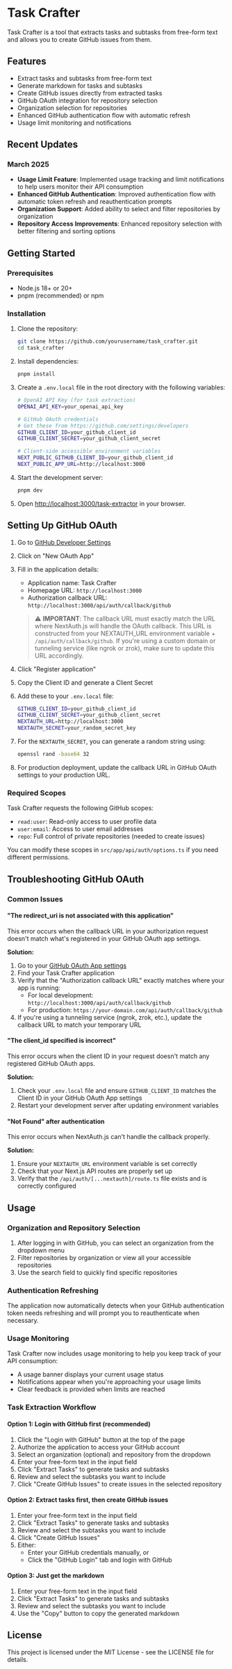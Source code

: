 # Task Crafter

Task Crafter is a tool that extracts tasks and subtasks from free-form text and allows you to create GitHub issues from them.

## Features

- Extract tasks and subtasks from free-form text
- Generate markdown for tasks and subtasks
- Create GitHub issues directly from extracted tasks
- GitHub OAuth integration for repository selection
- Organization selection for repositories
- Enhanced GitHub authentication flow with automatic refresh
- Usage limit monitoring and notifications

## Recent Updates

### March 2025

- **Usage Limit Feature**: Implemented usage tracking and limit notifications to help users monitor their API consumption
- **Enhanced GitHub Authentication**: Improved authentication flow with automatic token refresh and reauthentication prompts
- **Organization Support**: Added ability to select and filter repositories by organization
- **Repository Access Improvements**: Enhanced repository selection with better filtering and sorting options

## Getting Started

### Prerequisites

- Node.js 18+ or 20+
- pnpm (recommended) or npm

### Installation

1. Clone the repository:

   ```bash
   git clone https://github.com/yourusername/task_crafter.git
   cd task_crafter
   ```

2. Install dependencies:

   ```bash
   pnpm install
   ```

3. Create a `.env.local` file in the root directory with the following variables:

   ```bash
   # OpenAI API Key (for task extraction)
   OPENAI_API_KEY=your_openai_api_key

   # GitHub OAuth credentials
   # Get these from https://github.com/settings/developers
   GITHUB_CLIENT_ID=your_github_client_id
   GITHUB_CLIENT_SECRET=your_github_client_secret

   # Client-side accessible environment variables
   NEXT_PUBLIC_GITHUB_CLIENT_ID=your_github_client_id
   NEXT_PUBLIC_APP_URL=http://localhost:3000
   ```

4. Start the development server:

   ```bash
   pnpm dev
   ```

5. Open [http://localhost:3000/task-extractor](http://localhost:3000/task-extractor) in your browser.

## Setting Up GitHub OAuth

1. Go to [GitHub Developer Settings](https://github.com/settings/developers)
2. Click on "New OAuth App"
3. Fill in the application details:
   - Application name: Task Crafter
   - Homepage URL: `http://localhost:3000`
   - Authorization callback URL: `http://localhost:3000/api/auth/callback/github`

   > ⚠️ **IMPORTANT**: The callback URL must exactly match the URL where NextAuth.js will handle the OAuth callback.
   > This URL is constructed from your NEXTAUTH_URL environment variable + `/api/auth/callback/github`.
   > If you're using a custom domain or tunneling service (like ngrok or zrok), make sure to update this URL accordingly.

4. Click "Register application"
5. Copy the Client ID and generate a Client Secret
6. Add these to your `.env.local` file:

   ```bash
   GITHUB_CLIENT_ID=your_github_client_id
   GITHUB_CLIENT_SECRET=your_github_client_secret
   NEXTAUTH_URL=http://localhost:3000
   NEXTAUTH_SECRET=your_random_secret_key
   ```

7. For the `NEXTAUTH_SECRET`, you can generate a random string using:

   ```bash
   openssl rand -base64 32
   ```

8. For production deployment, update the callback URL in GitHub OAuth settings to your production URL.

### Required Scopes

Task Crafter requests the following GitHub scopes:

- `read:user`: Read-only access to user profile data
- `user:email`: Access to user email addresses
- `repo`: Full control of private repositories (needed to create issues)

You can modify these scopes in `src/app/api/auth/options.ts` if you need different permissions.

## Troubleshooting GitHub OAuth

### Common Issues

#### "The redirect_uri is not associated with this application"

This error occurs when the callback URL in your authorization request doesn't match what's registered in your GitHub OAuth app settings.

**Solution:**

1. Go to your [GitHub OAuth App settings](https://github.com/settings/developers)
2. Find your Task Crafter application
3. Verify that the "Authorization callback URL" exactly matches where your app is running:
   - For local development: `http://localhost:3000/api/auth/callback/github`
   - For production: `https://your-domain.com/api/auth/callback/github`
4. If you're using a tunneling service (ngrok, zrok, etc.), update the callback URL to match your temporary URL

#### "The client_id specified is incorrect"

This error occurs when the client ID in your request doesn't match any registered GitHub OAuth apps.

**Solution:**

1. Check your `.env.local` file and ensure `GITHUB_CLIENT_ID` matches the Client ID in your GitHub OAuth App settings
2. Restart your development server after updating environment variables

#### "Not Found" after authentication

This error occurs when NextAuth.js can't handle the callback properly.

**Solution:**

1. Ensure your `NEXTAUTH_URL` environment variable is set correctly
2. Check that your Next.js API routes are properly set up
3. Verify that the `/api/auth/[...nextauth]/route.ts` file exists and is correctly configured

## Usage

### Organization and Repository Selection

1. After logging in with GitHub, you can select an organization from the dropdown menu
2. Filter repositories by organization or view all your accessible repositories
3. Use the search field to quickly find specific repositories

### Authentication Refreshing

The application now automatically detects when your GitHub authentication token needs refreshing and will prompt you to reauthenticate when necessary.

### Usage Monitoring

Task Crafter now includes usage monitoring to help you keep track of your API consumption:

- A usage banner displays your current usage status
- Notifications appear when you're approaching your usage limits
- Clear feedback is provided when limits are reached

### Task Extraction Workflow

#### Option 1: Login with GitHub first (recommended)

1. Click the "Login with GitHub" button at the top of the page
2. Authorize the application to access your GitHub account
3. Select an organization (optional) and repository from the dropdown
4. Enter your free-form text in the input field
5. Click "Extract Tasks" to generate tasks and subtasks
6. Review and select the subtasks you want to include
7. Click "Create GitHub Issues" to create issues in the selected repository

#### Option 2: Extract tasks first, then create GitHub issues

1. Enter your free-form text in the input field
2. Click "Extract Tasks" to generate tasks and subtasks
3. Review and select the subtasks you want to include
4. Click "Create GitHub Issues"
5. Either:
   - Enter your GitHub credentials manually, or
   - Click the "GitHub Login" tab and login with GitHub

#### Option 3: Just get the markdown

1. Enter your free-form text in the input field
2. Click "Extract Tasks" to generate tasks and subtasks
3. Review and select the subtasks you want to include
4. Use the "Copy" button to copy the generated markdown

## License

This project is licensed under the MIT License - see the LICENSE file for details.
